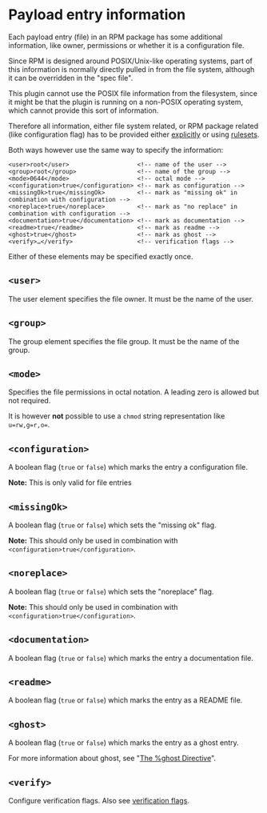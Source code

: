 # Payload entry information

Each payload entry (file) in an RPM package has some additional information,
like owner, permissions or whether it is a configuration file.

Since RPM is designed around POSIX/Unix-like operating systems, part of this information
is normally directly pulled in from the file system, although it can be overridden
in the "spec file".

This plugin cannot use the POSIX file information from the filesystem, since it might be
that the plugin is running on a non-POSIX operating system, which cannot provide this sort
of information. 

Therefore all information, either file system related, or RPM package related (like configuration flag)
has to be provided either [explicitly](entry.html) or using [rulesets](rulesets.html).

Both ways however use the same way to specify the information:


    <user>root</user>                   <!-- name of the user -->
    <group>root</group>                 <!-- name of the group -->
    <mode>0644</mode>                   <!-- octal mode -->
    <configuration>true</configuration> <!-- mark as configuration -->
    <missingOk>true</missingOk>         <!-- mark as "missing ok" in combination with configuration -->
    <noreplace>true</noreplace>         <!-- mark as "no replace" in combination with configuration -->
    <documentation>true</documentation> <!-- mark as documentation -->
    <readme>true</readme>               <!-- mark as readme -->
    <ghost>true</ghost>                 <!-- mark as ghost -->
    <verify>…</verify>                  <!-- verification flags -->

Either of these elements may be specified exactly once.
    
## `<user>`

The user element specifies the file owner. It must be the name of the user.

## `<group>`

The group element specifies the file group. It must be the name of the group.

## `<mode>`

Specifies the file permissions in octal notation. A leading zero is allowed but not required.

It is however **not** possible to use a `chmod` string representation like `u=rw,g=r,o=`.

## `<configuration>`

A boolean flag (`true` or `false`) which marks the entry a configuration file.

**Note:** This is only valid for file entries

## `<missingOk>`

A boolean flag (`true` or `false`) which sets the "missing ok" flag.

**Note:** This should only be used in combination with `<configuration>true</configuration>`. 

## `<noreplace>`

A boolean flag (`true` or `false`) which sets the "noreplace" flag.

**Note:** This should only be used in combination with `<configuration>true</configuration>`.

## `<documentation>`

A boolean flag (`true` or `false`) which marks the entry a documentation file.

## `<readme>`

A boolean flag (`true` or `false`) which marks the entry as a README file.

## `<ghost>`

A boolean flag (`true` or `false`) which marks the entry as a ghost entry.

For more information about ghost, see
"[The %ghost Directive](http://ftp.rpm.org/max-rpm/s1-rpm-inside-files-list-directives.html#S3-RPM-INSIDE-FLIST-GHOST-DIRECTIVE)". 

## `<verify>`

Configure verification flags. Also see [verification flags](verify.html).